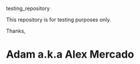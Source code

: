 testing_repository


This repository is for testing purposes only. 

Thanks,

Adam a.k.a Alex Mercado
==================

